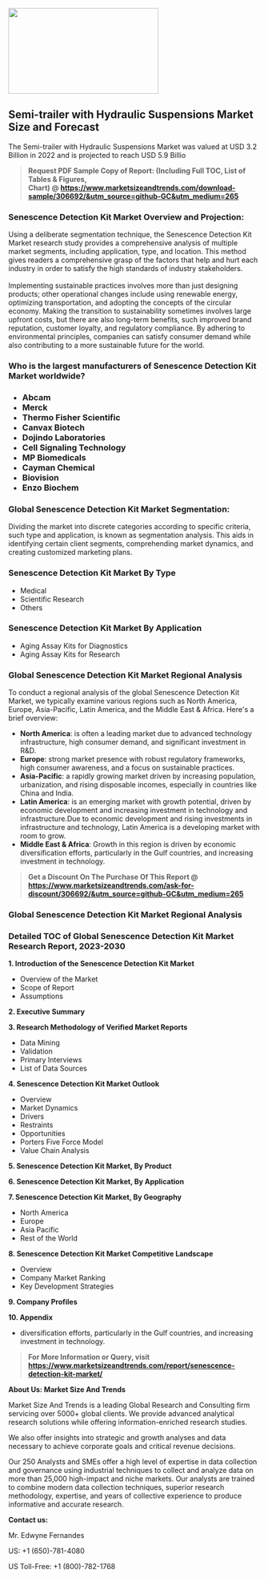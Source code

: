 <p><img class="alignnone size-medium wp-image-20088" src="https://ffe5etoiles.com/wp-content/uploads/2024/12/MST1-300x171.png" alt="" width="300" height="171" /></p><h2>Semi-trailer with Hydraulic Suspensions Market Size and Forecast</h2><p>The Semi-trailer with Hydraulic Suspensions Market was valued at USD 3.2 Billion in 2022 and is projected to reach USD 5.9 Billio</p><blockquote id="" class=""><strong>Request PDF Sample Copy of Report: (Including Full TOC, List of Tables &amp; Figures, Chart)&nbsp;@&nbsp;<strong><a href="https://www.marketsizeandtrends.com/download-sample/306692/&utm_source=github-GC&utm_medium=265" target="_blank">https://www.marketsizeandtrends.com/download-sample/306692/&utm_source=github-GC&utm_medium=265</a></strong></strong></blockquote><h3 id="" class="">Senescence Detection Kit Market&nbsp;Overview and Projection:</h3><p id="" class="">Using a deliberate segmentation technique, the Senescence Detection Kit Market research study provides a comprehensive analysis of multiple market segments, including application, type, and location. This method gives readers a comprehensive grasp of the factors that help and hurt each industry in order to satisfy the high standards of industry stakeholders. <br /> <br />Implementing sustainable practices involves more than just designing products; other operational changes include using renewable energy, optimizing transportation, and adopting the concepts of the circular economy. Making the transition to sustainability sometimes involves large upfront costs, but there are also long-term benefits, such improved brand reputation, customer loyalty, and regulatory compliance. By adhering to environmental principles, companies can satisfy consumer demand while also contributing to a more sustainable future for the world.</p><h3 id="" class="">Who is the largest manufacturers of&nbsp;Senescence Detection Kit Market worldwide?</h3><h3 class=""><p><ul><li>Abcam </li><li> Merck </li><li> Thermo Fisher Scientific </li><li> Canvax Biotech </li><li> Dojindo Laboratories </li><li> Cell Signaling Technology </li><li> MP Biomedicals </li><li> Cayman Chemical </li><li> Biovision </li><li> Enzo Biochem</li></ul></p></h3><h3 id="" class="">Global&nbsp;Senescence Detection Kit Market Segmentation:</h3><p id="" class="">Dividing the market into discrete categories according to specific criteria, such type and application, is known as segmentation analysis. This aids in identifying certain client segments, comprehending market dynamics, and creating customized marketing plans.</p><h3 id="" class="">Senescence Detection Kit Market&nbsp;By Type</h3><p><p><ul><li>Medical</li><li> Scientific Research</li><li> Others</p></li></ul></p></p><h3 id="" class="">Senescence Detection Kit Market&nbsp;By Application</h3><p class=""><p><ul><li>Aging Assay Kits for Diagnostics</li><li> Aging Assay Kits for Research</li></ul></p></p><h3 id="" class="">Global Senescence Detection Kit Market Regional Analysis</h3><p id="" class="">To conduct a regional analysis of the global Senescence Detection Kit Market, we typically examine various regions such as North America, Europe, Asia-Pacific, Latin America, and the Middle East &amp; Africa. Here's a brief overview:</p><ul><li><strong>North America</strong>: is often a leading market due to advanced technology infrastructure, high consumer demand, and significant investment in R&amp;D.</li><li><strong>Europe</strong>: strong market presence with robust regulatory frameworks, high consumer awareness, and a focus on sustainable practices.</li><li><strong>Asia-Pacific</strong>: a rapidly growing market driven by increasing population, urbanization, and rising disposable incomes, especially in countries like China and India.</li><li><strong>Latin America</strong>: is an emerging market with growth potential, driven by economic development and increasing investment in technology and infrastructure.Due to economic development and rising investments in infrastructure and technology, Latin America is a developing market with room to grow.</li><li><strong>Middle East &amp; Africa</strong>: Growth in this region is driven by economic diversification efforts, particularly in the Gulf countries, and increasing investment in technology.</li></ul><blockquote id="" class=""><strong>Get a Discount On The Purchase Of This Report @ <strong><a href="https://www.marketsizeandtrends.com/ask-for-discount/306692/&utm_source=github-GC&utm_medium=265" target="_blank">https://www.marketsizeandtrends.com/ask-for-discount/306692/&utm_source=github-GC&utm_medium=265</a></strong></strong></blockquote><h3 id="" class="">Global Senescence Detection Kit Market Regional Analysis</h3><h3 id="" class="">Detailed TOC of Global Senescence Detection Kit Market Research Report, 2023-2030</h3><p id="" class=""><strong>1. Introduction of the Senescence Detection Kit Market</strong></p><ul><li>Overview of the Market</li><li>Scope of Report</li><li>Assumptions</li></ul><p id="" class=""><strong>2. Executive Summary</strong></p><p id="" class=""><strong>3. Research Methodology of Verified Market Reports</strong></p><ul><li>Data Mining</li><li>Validation</li><li>Primary Interviews</li><li>List of Data Sources</li></ul><p id="" class=""><strong>4. Senescence Detection Kit Market Outlook</strong></p><ul><li>Overview</li><li>Market Dynamics</li><li>Drivers</li><li>Restraints</li><li>Opportunities</li><li>Porters Five Force Model</li><li>Value Chain Analysis</li></ul><p id="" class=""><strong>5. Senescence Detection Kit Market, By Product</strong></p><p id="" class=""><strong>6. Senescence Detection Kit Market, By Application</strong></p><p id="" class=""><strong>7. Senescence Detection Kit Market, By Geography</strong></p><ul><li>North America</li><li>Europe</li><li>Asia Pacific</li><li>Rest of the World</li></ul><p id="" class=""><strong>8. Senescence Detection Kit Market Competitive Landscape</strong></p><ul><li>Overview</li><li>Company Market Ranking</li><li>Key Development Strategies</li></ul><p id="" class=""><strong>9. Company Profiles</strong></p><p id="" class=""><strong>10. Appendix</strong></p><ul><li>diversification efforts, particularly in the Gulf countries, and increasing investment in technology.</li></ul><blockquote id="" class=""><strong>For More Information or Query, visit <strong><strong><a href="https://www.marketsizeandtrends.com/report/senescence-detection-kit-market/" target="_blank">https://www.marketsizeandtrends.com/report/senescence-detection-kit-market/</a></strong></strong></strong></blockquote><p id="" class=""><strong>About Us: Market Size And Trends</strong></p><p id="" class="">Market Size And Trends is a leading Global Research and Consulting firm servicing over 5000+ global clients. We provide advanced analytical research solutions while offering information-enriched research studies.</p><p id="" class="">We also offer insights into strategic and growth analyses and data necessary to achieve corporate goals and critical revenue decisions.</p><p id="" class="">Our 250 Analysts and SMEs offer a high level of expertise in data collection and governance using industrial techniques to collect and analyze data on more than 25,000 high-impact and niche markets. Our analysts are trained to combine modern data collection techniques, superior research methodology, expertise, and years of collective experience to produce informative and accurate research.</p><p id="" class=""><strong>Contact us:</strong></p><p id="" class="">Mr. Edwyne Fernandes</p><p id="" class="">US: +1 (650)-781-4080</p><p id="" class="">US Toll-Free: +1 (800)-782-1768</p>
